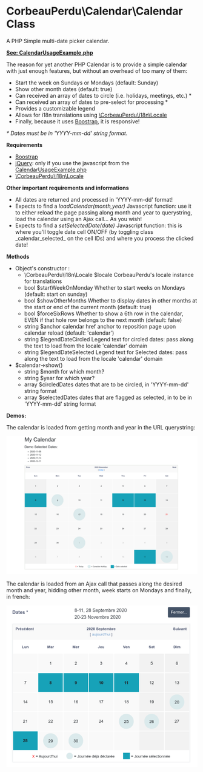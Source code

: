 # CorbeauPerdu\Calendar\Calendar Class
<p>A PHP Simple multi-date picker calendar.</p>

<a href="https://github.com/ravenlost/PHP_Calendar/blob/master/UsageExamples/CalendarUsageExample.php">**See: CalendarUsageExample.php**</a>

<p>The reason for yet another PHP Calendar is to provide a simple calendar with just enough features, but without an overhead of too many of them:</p>

<ul>
	<li>Start the week on Sundays or Mondays (default: Sunday)</li>
	<li>Show other month dates (default: true)</li>
	<li>Can received an array of dates to circle (i.e. holidays, meetings, etc.) *</li>
	<li>Can received an array of dates to pre-select for processing *</li>
	<li>Provides a customizable legend</li>
	<li>Allows for i18n translations using <a href="https://github.com/ravenlost/PHP_Locale">\CorbeauPerdu\i18n\Locale</a></li>
	<li>Finally, because it uses <a href="https://getbootstrap.com/">Boostrap</a>, it is responsive!</li>
</ul>

 *\* Dates must be in 'YYYY-mm-dd' string format.*

**Requirements**
<ul>
	<li><a href="https://getbootstrap.com/">Boostrap</a></li>
	<li><a href="https://jquery.com/">jQuery</a>: only if you use the javascript from the <a href="https://github.com/ravenlost/PHP_Calendar/blob/master/UsageExamples/CalendarUsageExample.php">CalendarUsageExample.php</a></li>
	<li><a href="https://github.com/ravenlost/PHP_Locale">\CorbeauPerdu\i18n\Locale</a></li>
</ul>

**Other important requirements and informations**
<ul>
	<li>All dates are returned and processed in 'YYYY-mm-dd' format!</li>
	<li>Expects to find a <i>loadCalendar(month,year)</i> Javascript function: use it to either reload the page passing along month and year to querystring, load the calendar using an Ajax call... As you wish!
	<li>Expects to find a <i>setSelectedDate(date)</i> Javascript function: this is where you'll toggle date cell ON/OFF (by toggling class _calendar_selected_ on the cell IDs) and where you process the clicked date!
</ul>

**Methods**
<ul>
	<li>Object's constructor : 
		<ul>
			<li>\CorbeauPerdu\i18n\Locale $locale CorbeauPerdu's locale instance for translations</li>
			<li>bool $startWeekOnMonday Whether to start weeks on Mondays (default: start on sunday)</li>
			<li>bool $showOtherMonths Whether to display dates in other months at the start or end of the current month (default: true)</li>
			<li>bool $forceSixRows Whether to show a 6th row in the calendar, EVEN if that hole row belongs to the next month (default: false)</li>
			<li>string $anchor calendar href anchor to reposition page upon calendar reload (default: 'calendar')</li>
			<li>string $legendDateCircled Legend text for circled dates: pass along the text to load from the locale 'calendar' domain</li>
			<li>string $legendDateSelected Legend text for Selected dates: pass along the text to load from the locale 'calendar' domain</li>
		</ul>
	</li>
	<li>$calendar->show()
		<ul>
			<li>string $month for which month?</li>
			<li>string $year for which year?</li>
			<li>array $circledDates dates that are to be circled, in 'YYYY-mm-dd' string format</li>
			<li>array $selectedDates dates that are flagged as selected, in to be in 'YYYY-mm-dd' string format</li>
		</ul>		
	</li>
</ul>

**Demos:**

<p>The calendar is loaded from getting month and year in the URL querystring:</p>
<img src="https://github.com/ravenlost/PHP_Calendar/blob/master/UsageExamples/demo1-querystring.png"/>

<p>The calendar is loaded from an Ajax call that passes along the desired month and year, hidding other month, week starts on Mondays and finally, in french:</p>
<img src="https://github.com/ravenlost/PHP_Calendar/blob/master/UsageExamples/demo2-ajax-french-hideothermonth.png"/>
